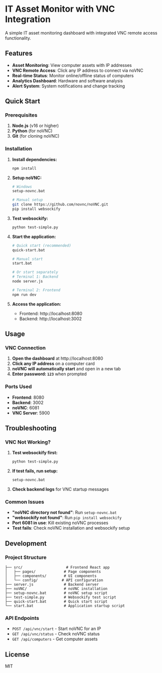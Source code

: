 # IT Asset Monitor with VNC Integration

A simple IT asset monitoring dashboard with integrated VNC remote access functionality.

## Features

- **Asset Monitoring**: View computer assets with IP addresses
- **VNC Remote Access**: Click any IP address to connect via noVNC
- **Real-time Status**: Monitor online/offline status of computers
- **Analytics Dashboard**: Hardware and software analysis
- **Alert System**: System notifications and change tracking

## Quick Start

### Prerequisites

1. **Node.js** (v16 or higher)
2. **Python** (for noVNC)
3. **Git** (for cloning noVNC)

### Installation

1. **Install dependencies:**
   ```bash
   npm install
   ```

2. **Setup noVNC:**
   ```bash
   # Windows
   setup-novnc.bat
   
   # Manual setup
   git clone https://github.com/novnc/noVNC.git
   pip install websockify
   ```

3. **Test websockify:**
   ```bash
   python test-simple.py
   ```

4. **Start the application:**
   ```bash
   # Quick start (recommended)
   quick-start.bat
   
   # Manual start
   start.bat
   
   # Or start separately
   # Terminal 1: Backend
   node server.js
   
   # Terminal 2: Frontend
   npm run dev
   ```

5. **Access the application:**
   - Frontend: http://localhost:8080
   - Backend: http://localhost:3002

## Usage

### VNC Connection

1. **Open the dashboard** at http://localhost:8080
2. **Click any IP address** on a computer card
3. **noVNC will automatically start** and open in a new tab
4. **Enter password: `123`** when prompted

### Ports Used

- **Frontend**: 8080
- **Backend**: 3002  
- **noVNC**: 6081
- **VNC Server**: 5900

## Troubleshooting

### VNC Not Working?

1. **Test websockify first:**
   ```bash
   python test-simple.py
   ```

2. **If test fails, run setup:**
   ```bash
   setup-novnc.bat
   ```

3. **Check backend logs** for VNC startup messages

### Common Issues

- **"noVNC directory not found"**: Run `setup-novnc.bat`
- **"websockify not found"**: Run `pip install websockify`
- **Port 6081 in use**: Kill existing noVNC processes
- **Test fails**: Check noVNC installation and websockify setup

## Development

### Project Structure

```
├── src/                    # Frontend React app
│   ├── pages/             # Page components
│   ├── components/        # UI components
│   └── config/           # API configuration
├── server.js              # Backend server
├── noVNC/                 # noVNC installation
├── setup-novnc.bat        # noVNC setup script
├── test-simple.py         # Websockify test script
├── quick-start.bat        # Quick start script
└── start.bat              # Application startup script
```

### API Endpoints

- `POST /api/vnc/start` - Start noVNC for an IP
- `GET /api/vnc/status` - Check noVNC status
- `GET /api/computers` - Get computer assets

## License

MIT
